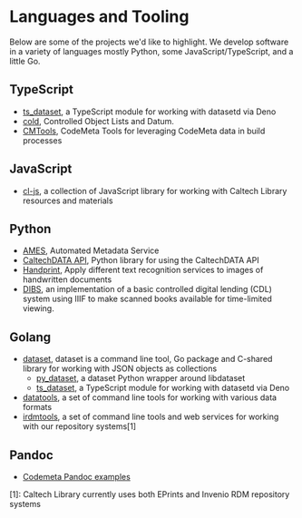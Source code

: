 
# Languages and Tooling

Below are some of the projects we'd like to highlight. We develop software in a variety of languages mostly Python, some JavaScript/TypeScript, and a little Go.

## TypeScript

- [ts_dataset](https://caltechlibrary.github.io/ts_dataset), a TypeScript module for working with datasetd via Deno
- [cold](https://github.com/caltechlibrary/cold), Controlled Object Lists and Datum.
- [CMTools](https://caltechlibrary.github.io/CMTools), CodeMeta Tools for leveraging CodeMeta data in build processes

## JavaScript

- [cl-js](https://caltechlibrary.github.io/cl-js/), a collection of JavaScript library for working with Caltech Library resources and materials

## Python

- [AMES](https://github.com/caltechlibrary/ames), Automated Metadata Service
- [CaltechDATA API](https://github.com/caltechlibrary/caltechdata_api), Python library for using the CaltechDATA API
- [Handprint](https://github.com/caltechlibrary/handprint), Apply different text recognition services to images of handwritten documents
- [DIBS](https://github.com/caltechlibrary/DIBS), an implementation of a basic controlled digital lending (CDL) system using IIIF to make scanned books available for time-limited viewing.

## Golang

- [dataset](https://caltechlibrary.github.io/dataset), dataset is a command line tool, Go package and C-shared library for working with JSON objects as collections
    - [py_dataset](https://caltechlibrary.github.io/py_dataset), a dataset Python wrapper around libdataset
    - [ts_dataset](https://caltechlibrary.github.io/ts_dataset), a TypeScript module for working with datasetd via Deno
- [datatools](https://caltechlibrary.github.io/datatools), a set of command line tools for working with various data formats
- [irdmtools](https://caltechlibrary.github.io/irdmtools), a set of command line tools and web services for working with our repository systems[1]

## Pandoc

- [Codemeta Pandoc examples](https://caltechlibrary.github.io/codemeta-pandoc-examples)


[1]: Caltech Library currently uses both EPrints and Invenio RDM repository systems

